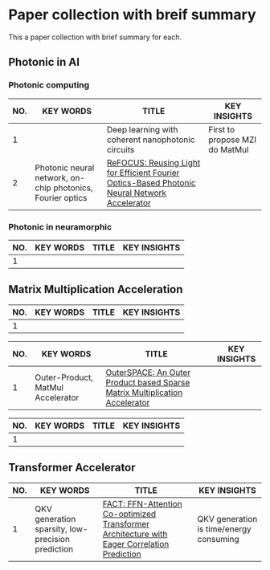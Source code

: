 # Paper collection with breif summary
This a paper collection with brief summary for each.
## Photonic in AI

### Photonic computing
| NO. | KEY WORDS | TITLE | KEY INSIGHTS            |
|-----|-----------|-------|-------------------------|
|1    |           | Deep learning with coherent nanophotonic circuits | First to propose MZI do MatMul |
|2    | Photonic neural network, on-chip photonics, Fourier optics | [ReFOCUS: Reusing Light for Efficient Fourier Optics-Based Photonic Neural Network Accelerator](https://doi.org/10.1145/3613424.3623798) |    |

### Photonic in neuramorphic
| NO. | KEY WORDS | TITLE | KEY INSIGHTS |
|-----|-----------|-------|--------------|
|1    | 

## Matrix Multiplication Acceleration 
| NO. | KEY WORDS | TITLE | KEY INSIGHTS |
|-----|-----------|-------|--------------|
|1    | 


| NO. | KEY WORDS | TITLE | KEY INSIGHTS | 
|-----|-----------|-------|--------------|
|1    | Outer-Product, MatMul Accelerator | [OuterSPACE: An Outer Product based Sparse Matrix Multiplication Accelerator](https://tnm.engin.umich.edu/wp-content/uploads/sites/353/2018/10/2018.02.outerspace.pdf) | |


| NO. | KEY WORDS | TITLE | KEY INSIGHTS |
|-----|-----------|-------|--------------|
|1    | 

## Transformer Accelerator
| NO. | KEY WORDS | TITLE | KEY INSIGHTS |
|-----|-----------|-------|--------------|
|1    | QKV generation sparsity, low-precision prediction | [FACT: FFN-Attention Co-optimized Transformer Architecture with Eager Correlation Prediction](https://dl.acm.org/doi/10.1145/3579371.3589057) | QKV generation is time/energy consuming | 

